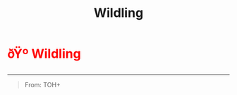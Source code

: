 ﻿---
lang: en-US
title: Wildling
prev:
next:
---

# <font color="red">ðŸº <b>Wildling</b></font> <Badge text="Concealing" type="tip" vertical="middle"/>
---

> From: TOH+
